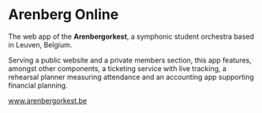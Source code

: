 Arenberg Online
===============

The web app of the **Arenbergorkest**, a symphonic student orchestra based in Leuven, Belgium.

Serving a public website and a private members section, this app features, amongst other components, a ticketing service with live tracking, a rehearsal planner measuring attendance and an accounting app supporting financial planning.

www.arenbergorkest.be

